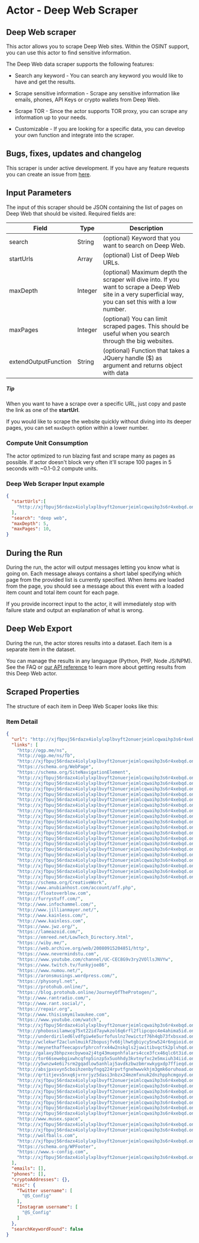# Actor - Deep Web Scraper

## Deep Web scraper

This actor allows you to scrape Deep Web sites. Within the OSINT support, you can use this actor to find sensitive information.

The Deep Web data scraper supports the following features:

-   Search any keyword - You can search any keyword you would like to have and get the results.

-   Scrape sensitive information - Scrape any sensitive information like emails, phones, API Keys or crypto wallets from Deep Web.

-   Scrape TOR - Since the actor supports TOR proxy, you can scrape any information up to your needs.

-   Customizable - If you are looking for a specific data, you can develop your own function and integrate into the scraper.

## Bugs, fixes, updates and changelog

This scraper is under active development. If you have any feature requests you can create an issue from [here](https://github.com/tugkan/deepweb-scraper/issues).

## Input Parameters

The input of this scraper should be JSON containing the list of pages on Deep Web that should be visited. Required fields are:

| Field                | Type    | Description                                                                                                                                                                                                    |
| -------------------- | ------- | -------------------------------------------------------------------------------------------------------------------------------------------------------------------------------------------------------------- |
| search               | String  | (optional) Keyword that you want to search on Deep Web.                                                                                                                                                       |
| startUrls            | Array   | (optional) List of Deep Web URLs.                                                                                                                  |
| maxDepth              | Integer | (optional) Maximum depth the scraper will dive into. If you want to scrape a Deep Web site in a very superficial way, you can set this with a low number.                                                          |
| maxPages             | Integer | (optional) You can limit scraped pages. This should be useful when you search through the big websites.                                                                                                |
| extendOutputFunction | String  | (optional) Function that takes a JQuery handle ($) as argument and returns object with data                                                                                                                    |

##### Tip

When you want to have a scrape over a specific URL, just copy and paste the link as one of the **startUrl**.

If you would like to scrape the website quickly without diving into its deeper pages, you can set `maxDepth` option within a lower number.


### Compute Unit Consumption

The actor optimized to run blazing fast and scrape many as pages as possible. If actor doesn't block very often it'll scrape 100 pages in 5 seconds with ~0.1-0.2 compute units.

### Deep Web Scraper Input example

```json
{
  "startUrls":[
    "http://xjfbpuj56rdazx4iolylxplbvyft2onuerjeimlcqwaihp3s6r4xebqd.onion/"
  ],
  "search": "deep web",
  "maxDepth": 5,
  "maxPages": 10,
}
```

## During the Run

During the run, the actor will output messages letting you know what is going on. Each message always contains a short label specifying which page from the provided list is currently specified.
When items are loaded from the page, you should see a message about this event with a loaded item count and total item count for each page.

If you provide incorrect input to the actor, it will immediately stop with failure state and output an explanation of what is wrong.

## Deep Web Export

During the run, the actor stores results into a dataset. Each item is a separate item in the dataset.

You can manage the results in any languague (Python, PHP, Node JS/NPM). See the FAQ or <a href="https://www.apify.com/docs/api" target="blank">our API reference</a> to learn more about getting results from this Deep Web actor.

## Scraped Properties

The structure of each item in Deep Web Scaper looks like this:

### Item Detail

```json
{
  "url": "http://xjfbpuj56rdazx4iolylxplbvyft2onuerjeimlcqwaihp3s6r4xebqd.onion/cellar-door/",
  "links": [
    "http://ogp.me/ns",
    "http://ogp.me/ns/fb",
    "http://xjfbpuj56rdazx4iolylxplbvyft2onuerjeimlcqwaihp3s6r4xebqd.onion/cellar-door/",
    "https://schema.org/WebPage",
    "https://schema.org/SiteNavigationElement",
    "http://xjfbpuj56rdazx4iolylxplbvyft2onuerjeimlcqwaihp3s6r4xebqd.onion/",
    "http://xjfbpuj56rdazx4iolylxplbvyft2onuerjeimlcqwaihp3s6r4xebqd.onion/faq/",
    "http://xjfbpuj56rdazx4iolylxplbvyft2onuerjeimlcqwaihp3s6r4xebqd.onion/support/",
    "http://xjfbpuj56rdazx4iolylxplbvyft2onuerjeimlcqwaihp3s6r4xebqd.onion/privacy-notice/",
    "http://xjfbpuj56rdazx4iolylxplbvyft2onuerjeimlcqwaihp3s6r4xebqd.onion/sitemap/",
    "http://xjfbpuj56rdazx4iolylxplbvyft2onuerjeimlcqwaihp3s6r4xebqd.onion/stream-recording/",
    "http://xjfbpuj56rdazx4iolylxplbvyft2onuerjeimlcqwaihp3s6r4xebqd.onion/art/",
    "http://xjfbpuj56rdazx4iolylxplbvyft2onuerjeimlcqwaihp3s6r4xebqd.onion/color-artwork/",
    "http://xjfbpuj56rdazx4iolylxplbvyft2onuerjeimlcqwaihp3s6r4xebqd.onion/music/",
    "http://xjfbpuj56rdazx4iolylxplbvyft2onuerjeimlcqwaihp3s6r4xebqd.onion/sketch-books/",
    "http://xjfbpuj56rdazx4iolylxplbvyft2onuerjeimlcqwaihp3s6r4xebqd.onion/category/txt/stories/",
    "http://xjfbpuj56rdazx4iolylxplbvyft2onuerjeimlcqwaihp3s6r4xebqd.onion/text/",
    "http://xjfbpuj56rdazx4iolylxplbvyft2onuerjeimlcqwaihp3s6r4xebqd.onion/category/txt/blog/",
    "http://xjfbpuj56rdazx4iolylxplbvyft2onuerjeimlcqwaihp3s6r4xebqd.onion/category/txt/guides/",
    "http://xjfbpuj56rdazx4iolylxplbvyft2onuerjeimlcqwaihp3s6r4xebqd.onion/category/txt/metaverse/",
    "http://xjfbpuj56rdazx4iolylxplbvyft2onuerjeimlcqwaihp3s6r4xebqd.onion/category/txt/rant/",
    "http://xjfbpuj56rdazx4iolylxplbvyft2onuerjeimlcqwaihp3s6r4xebqd.onion/download/",
    "http://xjfbpuj56rdazx4iolylxplbvyft2onuerjeimlcqwaihp3s6r4xebqd.onion/audio-testing/",
    "http://xjfbpuj56rdazx4iolylxplbvyft2onuerjeimlcqwaihp3s6r4xebqd.onion/contact/",
    "https://schema.org/CreativeWork",
    "http://www.anubianhost.com/account/aff.php",
    "https://floatoverblow.com",
    "http://furrystuff.com/",
    "http://www.infochammel.com/",
    "http://www.jillianmayer.net/",
    "http://www.kainless.com/",
    "http://www.kainless.com",
    "https://www.jwz.org/",
    "https://lameazoid.com/",
    "https://emreed.net/LowTech_Directory.html",
    "https://wiby.me/",
    "https://web.archive.org/web/20080915204851/http",
    "https://www.nevermindstu.com",
    "https://www.youtube.com/channel/UC-CEC8G9v3ry2VOllsJNVYw",
    "https://www.twitch.tv/funkyjoe86",
    "https://www.numou.net/",
    "https://aronsmusings.wordpress.com/",
    "https://physonyl.net",
    "https://protohub.online/",
    "https://blog.protohub.online/JourneyOfTheProtogen/",
    "http://www.rantradio.com/",
    "http://www.rant.social/",
    "https://repair.org",
    "http://www.thisismymilwaukee.com",
    "https://www.youtube.com/watch",
    "http://xjfbpuj56rdazx4iolylxplbvyft2onuerjeimlcqwaihp3s6r4xebqd.onion/tor-networks/",
    "http://phobosxilamwcg75xt22id7aywkzol6q6rfl2flipcqoc4e4ahima5id.onion/",
    "http://underdiriled6lvdfgiw4e5urfofuslnz7ewictzf76h4qb73fxbsxad.onion/",
    "http://wclekwrf2aclunlmuikf2bopusjfv66jlhwtgbiycy5nw524r6ngioid.onion",
    "http://meynethaffeecapsvfphrcnfrx44w2nskgls2juwitibvqctk2plvhqd.onion",
    "http://galaxy3bhpzxecbywoa2j4tg43muepnhfalars4cce3fcx46qlc6t3id.onion",
    "http://tor66sewebgixwhcqfnp5inzp5x5uohhdy3kvtnyfxc2e5mxiuh34iid.onion",
    "http://y5wnzw4e6i7srm2gqadlow5anhlaj5avdkzbwzbmrxwkygxdp7ffieqd.onion/",
    "http://absjpxsvyn5cboihzenbyfngq224rpvtfgnehwwvkhjm3gmk6oruhoad.onion/blog/",
    "http://qrtitjevs5nxq6jvrnrjyz5dasi3nbzx24mzmfxnuk2dnzhpphcmgoyd.onion/",
    "http://xjfbpuj56rdazx4iolylxplbvyft2onuerjeimlcqwaihp3s6r4xebqd.onion/lbry-and-odysee-a-video-hosting-review/",
    "http://xjfbpuj56rdazx4iolylxplbvyft2onuerjeimlcqwaihp3s6r4xebqd.onion/web-3-0/",
    "http://xjfbpuj56rdazx4iolylxplbvyft2onuerjeimlcqwaihp3s6r4xebqd.onion/clarification-time/",
    "http://xjfbpuj56rdazx4iolylxplbvyft2onuerjeimlcqwaihp3s6r4xebqd.onion/nginx-image-format-wars/",
    "http://xjfbpuj56rdazx4iolylxplbvyft2onuerjeimlcqwaihp3s6r4xebqd.onion/presearch/",
    "http://xjfbpuj56rdazx4iolylxplbvyft2onuerjeimlcqwaihp3s6r4xebqd.onion/site-supported-codec-guidelines/",
    "http://xjfbpuj56rdazx4iolylxplbvyft2onuerjeimlcqwaihp3s6r4xebqd.onion/web-3-0/comment-page-1/",
    "http://www.musex.space",
    "http://xjfbpuj56rdazx4iolylxplbvyft2onuerjeimlcqwaihp3s6r4xebqd.onion/rollerblade-office-caster-wheels-buyer-beware/comment-page-4/",
    "http://xjfbpuj56rdazx4iolylxplbvyft2onuerjeimlcqwaihp3s6r4xebqd.onion/chinese-xbox-360-wireless-receiver-driver-setup/comment-page-35/",
    "http://wolfballs.com",
    "http://xjfbpuj56rdazx4iolylxplbvyft2onuerjeimlcqwaihp3s6r4xebqd.onion/xbox-dvd-remote-everything/comment-page-1/",
    "https://schema.org/WPFooter",
    "https://www.s-config.com",
    "http://xjfbpuj56rdazx4iolylxplbvyft2onuerjeimlcqwaihp3s6r4xebqd.onion"
  ],
  "emails": [],
  "phones": [],
  "cryptoAddresses": {},
  "misc": {
    "Twitter username": [
      "@S_Config"
    ],
    "Instagram username": [
      "@S_Config"
    ]
  },
  "searchKeywordFound": false
}
```
